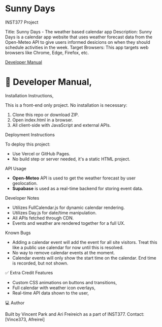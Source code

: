 # Sunny Days

INST377 Project

Title: Sunny Days - The weather based calendar app
Description: Sunny Days is a calendar app website that uses weather forecast data from the Open-Meteo API to give users informed desicions on when they should schedule activities in the week. 
Target Browsers: This app targets web browsers like Chrome, Edge, Firefox, etc. 

[Developer Manual](#developer-manual)




#  📄 Developer Manual,

Installation Instructions, 

This is a front-end only project. No installation is necessary:

1. Clone this repo or download ZIP.
2. Open index.html in a browser.
3. All client-side with JavaScript and external APIs.

Deployment Instructions 

To deploy this project:
- Use Vercel or GitHub Pages.
- No build step or server needed, it's a static HTML project. 

API Usage 

- **Open-Meteo** API is used to get the weather forecast by user geolocation.
- **Supabase** is used as a real-time backend for storing event data.

Developer Notes

- Utilizes FullCalendar.js for dynamic calendar rendering.
- Utilizes Day.js for date/time manipulation.
- All APIs fetched through CDN.
- Events and weather are rendered together for a full UX.

Known Bugs

- Adding a calendar event will add the event for all site visitors. Treat this like a public use calendar for now until this is resolved.
- No way to remove calendar events at the moment.
- Calendar events will only show the start time on the calendar. End time is recorded, but not shown.

✅ Extra Credit Features

- Custom CSS animations on buttons and transitions,
- Full calendar with weather icon overlays,
- Real-time API data shown to the user,

💻 Author

Built by Vincent Park and Ari Freireich as a part of INST377. Contact: [Vince373, Afreirei] 

